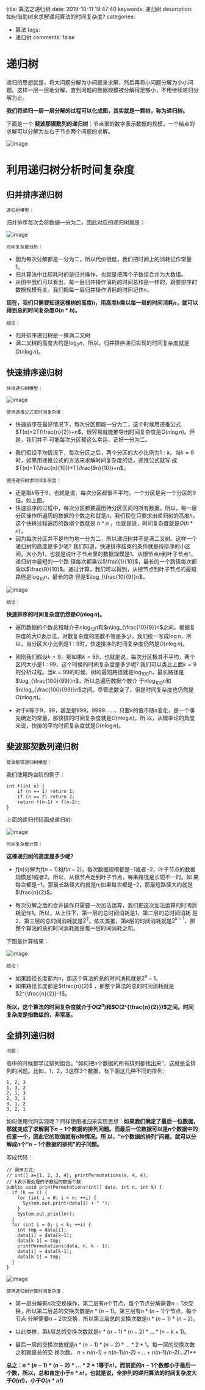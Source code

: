 

title: 算法之递归树
date: 2019-10-11 19:47:40
keywords: 递归树
description: 如何借助树来求解递归算法的时间复杂度?
categories: 

  - 算法
tags:
  - 递归树
comments: false

# 递归树

递归的思想就是，将大问题分解为小问题来求解，然后再将小问题分解为小小问题。这样一层一层地分解，直到问题的数据规模被分解得足够小，不用继续递归分解为止。

**我们将递归一层一层分解的过程可以化成图，其实就是一颗树，称为递归树。**

下面是一个 **斐波那锲数列的递归树**：节点里的数字表示数据的规模，一个结点的求解可以分解为左右子节点两个问题的求解。

![image](https://raw.githubusercontent.com/HaviLee/Blog-Images/master/高手/201910112216.png)

# 利用递归树分析时间复杂度

## 归并排序递归树

`递归树模型：`

归并排序每次会将数据一分为二，因此对应的递归树就是：

![image](https://raw.githubusercontent.com/HaviLee/Blog-Images/master/高手/201910112228.png)

`时间复杂度分析：`

- 因为每次分解都是一分为二，所以代价很低，我们把时间上的消耗记作常量$1$。
- 归并算法中比较耗时的是归并操作，也就是把两个子数组合并为大数组。
- 从图中我们可以看出，每一层归并操作消耗的时间总和是一样的，跟要排序的数据规模有关。我们把每一层归并操作消耗的时间记作$n$。 

**现在，我们只需要知道这棵树的高度$h$，用高度$h$乘以每一层的时间消耗$n$，就可以得到总的时间复杂度$O(n*h)$。** 

`结论：`

- 归并排序递归树是一棵满二叉树
- 满二叉树的高度大约是$\log_{2}n$，所以，归并排序递归实现的时间复杂度就是$O(n\log n)$。

## 快速排序递归树

`快排递归树模型：`

![image](https://raw.githubusercontent.com/HaviLee/Blog-Images/master/高手/201910131132.png)

`使用递推公式求时间复杂度：`

- 快速排序在最好情况下，每次分区都能一分为二，这个时候用递推公式$T(n)=2T(\frac{n}{2})+n$，很容易就能推导出时间复杂度是$O(n\log n)$。但是，我们并不 可能每次分区都这么幸运，正好一分为二。 

- 我们假设平均情况下，每次分区之后，两个分区的大小比例为$1:k$。当$k=9$时，如果用递推公式的方法来求解时间复杂度的话，递推公式就写 成$T(n)=T(\frac{n}{10})+T(\frac{9n}{10})+n$。 

`使用递归树求时间复杂度：`

- 还是取$k$等于$9$，也就是说，每次分区都很不平均，一个分区是另一个分区的$9$倍。如上图。
- 快速排序的过程中，每次分区都要遍历待分区区间的所有数据，所以，每一层分区操作所遍历的数据的个数之和就是$n$。我们现在只要求出递归树的高度$h$， 这个快排过程遍历的数据个数就是 $h * n$ ，也就是说，时间复杂度就是$O(h * n)$。 
- 因为每次分区并不是均匀地一分为二，所以递归树并不是满二叉树。这样一个递归树的高度是多少呢? 我们知道，快速排序结束的条件就是待排序的小区间，大小为$1$，也就是说叶子节点里的数据规模是$1$。从根节点$n$到叶子节点$1$，递归树中最短的一个路 径每次都乘以$\frac{1}{10}$，最长的一个路径每次都乘以$\frac{9}{10}$。通过计算，我们可以得到，从根节点到叶子节点的最短路径是$\log_{10}n$，最长的路 径是$\log_{\frac{10}{9}}n$。 

![image](https://raw.githubusercontent.com/HaviLee/Blog-Images/master/高手/201910131138.png)

`结论：`

**快速排序的时间复杂度仍然是$O(n\log n)$。**

- 遍历数据的个数总和就介于$n\log_{10}n$和$n\log_{\frac{10}{9}}n$之间。根据复杂度的大O表示法，对数复杂度的底数不管是多少，我们统一写成$\log n$，所以，当分区大小比例是$1:9$时，快速排序的时间复杂度仍然是$O(n\log n)$。 

- 刚刚我们假设$k=9$，那如果$k=99$，也就是说，每次分区极其不平均，两个区间大小是$1:99$，这个时候的时间复杂度是多少呢? 我们可以类比上面$k=9$的分析过程。当$k=99$的时候，树的最短路径就是$\log_{100}n$，最长路径是$\log_{\frac{100}{99}}n$，所以总遍历数据个数介 于$n\log_{100}n$和$n\log_{\frac{100}{99}}n$之间。尽管底数变了，但是时间复杂度也仍然是$O(n\log n)$。 

- 对于$k$等于$9$，$99$，甚至是$999$，$9999$......，只要$k$的值不随$n$变化，是一个事先确定的常量，那快排的时间复杂度就是$O(n\log n)$。所 以，从概率论的角度来说，快排的平均时间复杂度就是$O(n\log n)$。 

## 斐波那契数列递归树

`斐波那锲递归树模型：`

我们使用跨台阶的例子：

```objc
int f(int n) {
	if (n == 1) return 1; 
	if (n == 2) return 2;
	return f(n-1) + f(n-2);
}
```

上面的递归代码画成递归树:

![image](https://raw.githubusercontent.com/HaviLee/Blog-Images/master/高手/201910131144.png)

`时间复杂度计算：`

**这棵递归树的高度是多少呢?**

-  $f(n)$分解为$f(n-1)$和$f(n-2)$，每次数据规模都是$-1$或者$-2$，叶子节点的数据规模是$1$或者$2$。所以，从根节点走到叶子节点，每条路径是长短不一的。如 果每次都是$-1$，那最长路径大约就是$n$;如果每次都是$-2$，那最短路径大约就是$\frac{n}{2}$。 

- 每次分解之后的合并操作只需要一次加法运算，我们把这次加法运算的时间消耗记作$1$。所以，从上往下，第一层的总时间消耗是$1$，第二层的总时间消耗 是$2$，第三层的总时间消耗就是$2^{2}$。依次类推，第$k$层的时间消耗就是$2^{k-1}$，那整个算法的总的时间消耗就是每一层时间消耗之和。 

下图是计算结果：

![image](https://raw.githubusercontent.com/HaviLee/Blog-Images/master/高手/201910131145.png)

`结论：`

- 如果路径长度都为$n$，那这个算法的总的时间消耗就是$2^{n}-1$。
- 如果路径长度都是$\frac{n}{2}$ ，那整个算法的总的时间消耗就是$2^{\frac{n}{2}}-1$。

**所以，这个算法的时间复杂度就介于$O(2^{n})$和$O(2^{\frac{n}{2}})$之间。时间复杂度是指数级的，非常高。**

## 全排列递归树

`问题：`

高中的时候都学过排列组合。“如何把$n$个数据的所有排列都找出来”，这就是全排列的问题。比如，$1， 2，3$这样$3$个数据，有下面这几种不同的排列:

```objc
1, 2, 3 
1, 3, 2 
2, 1, 3 
2, 3, 1 
3, 1, 2 
3, 2, 1
```

如何使用代码实现呢？同样使用递归来实现思想：**如果我们确定了最后一位数据，那就变成了求解剩下$n-1$个数据的排列问题。而最后一位数据可以是$n$个数据中的任意一个，因此它的取值就有$n$种情况。所 以，“$n$个数据的排列”问题，就可以分解成$n$个“$n-1$个数据的排列”的子问题。** 

写成代码：

```objc
// 调用方式:
// int[] a={1, 2, 3, 4}; printPermutations(a, 4, 4);
// k表示要处理的子数组的数据个数
public void printPermutations(int[] data, int n, int k) {
  if (k == 1) {
    for (int i = 0; i < n; ++i) { 
      System.out.print(data[i] + " ");
    }
    System.out.println();
  }
  for (int i = 0; i < k; ++i) { 
    int tmp = data[i];
  	data[i] = data[k-1];
    data[k-1] = tmp;
  	printPermutations(data, n, k - 1);
  	data[i] = data[k-1]; 
  	data[k-1] = tmp;
  }
}
```



![image](https://raw.githubusercontent.com/HaviLee/Blog-Images/master/高手/201910131151.png)

`使用递归树计算时间复杂度：`

- 第一层分解有$n$次交换操作，第二层有$n$个节点，每个节点分解需要$n-1$次交换，所以第二层总的交换次数是$n*(n-1)$。第三层有$n*(n-1)$个节点，每个节点 分解需要$n-2$次交换，所以第三层总的交换次数是$n*(n-1)*(n-2)$。 

- 以此类推，第$k$层总的交换次数就是$n * (n-1) * (n-2) * ... * (n-k+1)$。
- 最后一层的交换次数就是$n * (n-1) * (n-2) * ... * 2 * 1$。每一层的交换次数之和就是总的交 换次数。 **n + n*(n-1) + n*(n-1)*(n-2) +... + n*(n-1)*(n-2)*...*2*1** 

**总之：$n * (n-1) * (n-2) * ... * 2 * 1$等于$n!$，而前面的$n-1$个数都小于最后一个数，所以，总和肯定小于$n * n!$，也就是说，全排列的递归算法的时间复杂度大于$O(n!)$，小于$O(n * n!)$**

